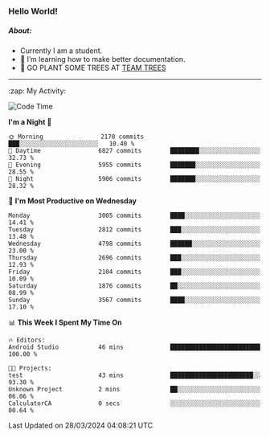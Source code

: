 ### Hello World!

##### About:
- Currently I am a student.
- 🌱 I’m learning how to make better documentation.
- 🌱 GO PLANT SOME TREES AT [TEAM TREES](https://teamtrees.org/)

---
  <summary>:zap: My Activity:</summary>
  
<!--START_SECTION:waka-->
![Code Time](http://img.shields.io/badge/Code%20Time-1%2C303%20hrs%2044%20mins-blue)

**I'm a Night 🦉** 

```text
🌞 Morning                2170 commits        ███░░░░░░░░░░░░░░░░░░░░░░   10.40 % 
🌆 Daytime                6827 commits        ████████░░░░░░░░░░░░░░░░░   32.73 % 
🌃 Evening                5955 commits        ███████░░░░░░░░░░░░░░░░░░   28.55 % 
🌙 Night                  5906 commits        ███████░░░░░░░░░░░░░░░░░░   28.32 % 
```
📅 **I'm Most Productive on Wednesday** 

```text
Monday                   3005 commits        ████░░░░░░░░░░░░░░░░░░░░░   14.41 % 
Tuesday                  2812 commits        ███░░░░░░░░░░░░░░░░░░░░░░   13.48 % 
Wednesday                4798 commits        ██████░░░░░░░░░░░░░░░░░░░   23.00 % 
Thursday                 2696 commits        ███░░░░░░░░░░░░░░░░░░░░░░   12.93 % 
Friday                   2104 commits        ███░░░░░░░░░░░░░░░░░░░░░░   10.09 % 
Saturday                 1876 commits        ██░░░░░░░░░░░░░░░░░░░░░░░   08.99 % 
Sunday                   3567 commits        ████░░░░░░░░░░░░░░░░░░░░░   17.10 % 
```


📊 **This Week I Spent My Time On** 

```text
🔥 Editors: 
Android Studio           46 mins             █████████████████████████   100.00 % 

🐱‍💻 Projects: 
test                     43 mins             ███████████████████████░░   93.30 % 
Unknown Project          2 mins              ██░░░░░░░░░░░░░░░░░░░░░░░   06.06 % 
CalculatorCA             0 secs              ░░░░░░░░░░░░░░░░░░░░░░░░░   00.64 % 
```


 Last Updated on 28/03/2024 04:08:21 UTC
<!--END_SECTION:waka-->
